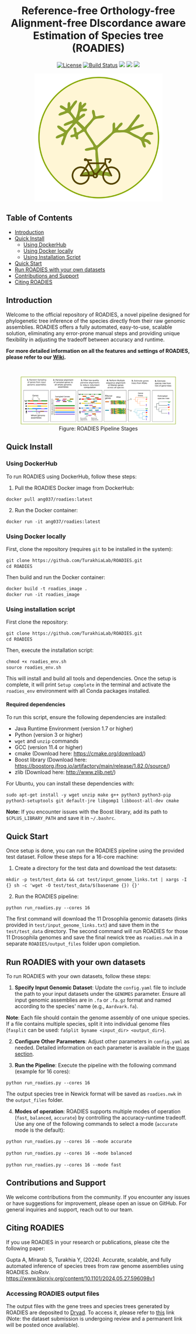 <div align="center">
    
# Reference-free Orthology-free Alignment-free DIscordance aware Estimation of Species tree (ROADIES)

[license-badge]: https://img.shields.io/badge/License-MIT-yellow.svg 
[license-link]: https://github.com/TurakhiaLab/ROADIES/blob/main/LICENSE

[![License][license-badge]][license-link]
[![Build Status](https://github.com/TurakhiaLab/ROADIES/actions/workflows/ci.yml/badge.svg)](https://github.com/TurakhiaLab/ROADIES/actions)
[<img src="https://img.shields.io/badge/Made with-Snakemake-brightgreen.svg?logo=snakemake">](https://snakemake.readthedocs.io/en/v7.19.1/index.html)
[<img src="https://img.shields.io/badge/Install with-DockerHub-informational.svg?logo=Docker">](https://hub.docker.com/r/ang037/roadies)
[<img src="https://img.shields.io/badge/Submitted to-bioRxiv-critical.svg?logo=LOGO">](https://www.biorxiv.org/content/10.1101/2024.05.27.596098v1)

<div align="center">

<img src="docs/images/ROADIES_logo.png" style="height: 350px; width: auto;">

</div>

</div>

## Table of Contents
- [Introduction](#overview)
- [Quick Install](#usage)
    - [Using DockerHub](#dockerhub)
    - [Using Docker locally](#docker)
    - [Using Installation Script](#script)
- [Quick Start](#start)
- [Run ROADIES with your own datasets](#runpipeline)
- [Contributions and Support](#support)
- [Citing ROADIES](#citation)

## <a name="overview"></a> Introduction

Welcome to the official repository of ROADIES, a novel pipeline designed for phylogenetic tree inference of the species directly from their raw genomic assemblies. ROADIES offers a fully automated, easy-to-use, scalable solution, eliminating any error-prone manual steps and providing unique flexibility in adjusting the tradeoff between accuracy and runtime. 

**For more detailed information on all the features and settings of ROADIES, please refer to our [Wiki](https://turakhialab.github.io/ROADIES/).**

<br>

<div align="center">

  <figure>
    <img src="docs/images/drawing_github.png" alt="ROADIES Pipeline Stages">
    <figcaption>Figure: ROADIES Pipeline Stages</figcaption>
  </figure>

</div>



## <a name="usage"></a> Quick Install

### <a name="dockerhub"></a> Using DockerHub

To run ROADIES using DockerHub, follow these steps:

1. Pull the ROADIES Docker image from DockerHub:

```
docker pull ang037/roadies:latest
```
2. Run the Docker container:

```
docker run -it ang037/roadies:latest
```

### <a name="docker"></a> Using Docker locally

First, clone the repository (requires `git` to be installed in the system):

```
git clone https://github.com/TurakhiaLab/ROADIES.git
cd ROADIES
```

Then build and run the Docker container:

```
docker build -t roadies_image .
docker run -it roadies_image
```

### <a name="script"></a> Using installation script

First clone the repository:

```
git clone https://github.com/TurakhiaLab/ROADIES.git
cd ROADIES
```

Then, execute the installation script:

```
chmod +x roadies_env.sh
source roadies_env.sh
```

This will install and build all tools and dependencies. Once the setup is complete, it will print `Setup complete` in the terminal and activate the `roadies_env` environment with all Conda packages installed. 

#### Required dependencies

To run this script, ensure the following dependencies are installed:
- Java Runtime Environment (version 1.7 or higher)
- Python (version 3 or higher)
- `wget` and `unzip` commands
- GCC (version 11.4 or higher)
- cmake (Download here: https://cmake.org/download/)
- Boost library (Download here: https://boostorg.jfrog.io/artifactory/main/release/1.82.0/source/)
- zlib (Download here: http://www.zlib.net/)

For Ubuntu, you can install these dependencies with: 

```
sudo apt-get install -y wget unzip make g++ python3 python3-pip python3-setuptools git default-jre libgomp1 libboost-all-dev cmake
```

**Note:** If you encounter issues with the Boost library, add its path to `$CPLUS_LIBRARY_PATH` and save it in `~/.bashrc`.

## <a name="start"></a> Quick Start

Once setup is done, you can run the ROADIES pipeline using the provided test dataset. Follow these steps for a 16-core machine:

1. Create a directory for the test data and download the test datasets:

```
mkdir -p test/test_data && cat test/input_genome_links.txt | xargs -I {} sh -c 'wget -O test/test_data/$(basename {}) {}'
```
2. Run the ROADIES pipeline:

```
python run_roadies.py --cores 16
```

The first command will download the 11 Drosophila genomic datasets (links provided in `test/input_genome_links.txt`) and save them in the `test/test_data` directory. The second command will run ROADIES for those 11 Drosophila genomes and save the final newick tree as `roadies.nwk` in a separate `ROADIES/output_files` folder upon completion.

## <a name="runpipeline"></a> Run ROADIES with your own datasets

To run ROADIES with your own datasets, follow these steps:

1. **Specify Input Genomic Dataset**: Update the `config.yaml` file to include the path to your input datasets under the `GENOMES` parameter. Ensure all input genomic assemblies are in `.fa` or `.fa.gz` format and named according to the species' name (e.g., `Aardvark.fa`). 

**Note**: Each file should contain the genome assembly of one unique species. If a file contains multiple species, split it into individual genome files (`fasplit` can be used: `faSplit byname <input_dir> <output_dir>`).

2. **Configure Other Parameters**: Adjust other parameters in `config.yaml` as needed. Detailed information on each parameter is available in the [`Usage` section](https://turakhialab.github.io/ROADIES/).

3. **Run the Pipeline**: Execute the pipeline with the following command (example for 16 cores):

```
python run_roadies.py --cores 16
```

The output species tree in Newick format will be saved as `roadies.nwk` in the `output_files` folder.

4. **Modes of operation**: ROADIES supports multiple modes of operation (`fast`, `balanced`, `accurate`) by controlling the accuracy-runtime tradeoff. Use any one of the following commands to select a mode (`accurate` mode is the default):


```
python run_roadies.py --cores 16 --mode accurate

python run_roadies.py --cores 16 --mode balanced

python run_roadies.py --cores 16 --mode fast
```

## <a name="support"></a> Contributions and Support

We welcome contributions from the community. If you encounter any issues or have suggestions for improvement, please open an issue on GitHub. For general inquiries and support, reach out to our team.

## <a name="citation"></a> Citing ROADIES

If you use ROADIES in your research or publications, please cite the following paper:

Gupta A, Mirarab S, Turakhia Y, (2024). Accurate, scalable, and fully automated inference of species trees from raw genome assemblies using ROADIES. _bioRxiv_. https://www.biorxiv.org/content/10.1101/2024.05.27.596098v1

### Accessing ROADIES output files

The output files with the gene trees and species trees generated by ROADIES are deposited to [Dryad](https://datadryad.org/stash). To access it, please refer to [this](https://datadryad.org/stash/share/Pbbmp5I6AEmJmOHRvNld7FBT2ext-DEemyajkqUQfX0) link (Note: the dataset submission is undergoing review and a permanent link will be posted once available).


